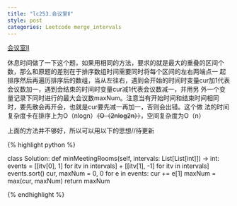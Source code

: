 ```yaml
---
title: "lc253.会议室Ⅱ"
style: post
categories: Leetcode merge_intervals
---
```


[会议室Ⅱ](https://leetcode-cn.com/problems/meeting-rooms-ii/)

休息时间做了一下这个题，如果用相同的方法，要求的就是最大的重叠的区间个数，那么和原题的差别在于排序数组时间需要同时将每个区间的左右两端点一
起排序然后再遍历排序后的数组，当从左往右，遇到会开始的时间时变量cur加1代表会议数加一，遇到会结束的时间时变量cur减1代表会议数减一，并用另
外一个变量记录下同时进行的最大会议数maxNum。注意当有开始时间和结束时间相同时，要先散会再开会，也就是cur要先减一再加一，否则会出错。这个做
法的时间复杂度卡在排序上为O（nlogn）~~（O（2nlog2n））~~，空间复杂度为O（n）

上面的方法并不够好，所以可以用以下的思想//待更新

{% highlight python %}

class Solution:
    def minMeetingRooms(self, intervals: List[List[int]]) -> int:
        events = [[itv[0], 1] for itv in intervals] + [[itv[1], -1] for itv in intervals]
        events.sort()
        cur, maxNum = 0, 0
        for e in events:
            cur += e[1]
            maxNum = max(cur, maxNum)
        return maxNum

{% endhighlight %}


